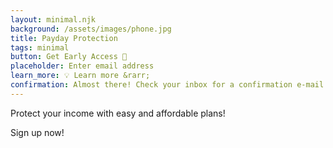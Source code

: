 ```yaml
---
layout: minimal.njk
background: /assets/images/phone.jpg
title: Payday Protection
tags: minimal
button: Get Early Access 📨
placeholder: Enter email address
learn_more: 💡 Learn more &rarr;
confirmation: Almost there! Check your inbox for a confirmation e-mail.
---
```


Protect your income with easy and affordable plans!

Sign up now!
